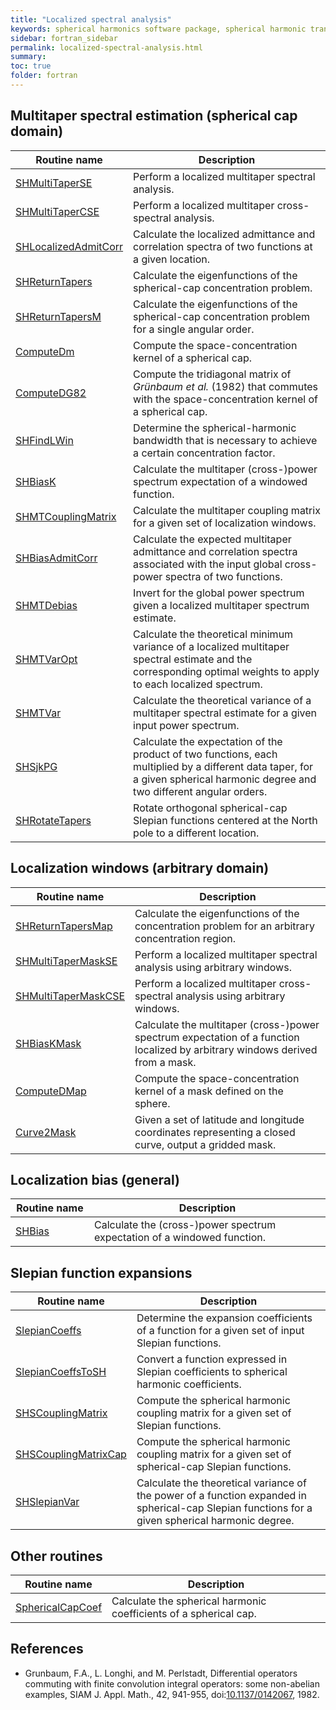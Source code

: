 ```yaml
---
title: "Localized spectral analysis"
keywords: spherical harmonics software package, spherical harmonic transform, legendre functions, multitaper spectral analysis, fortran, Python, gravity, magnetic field
sidebar: fortran_sidebar
permalink: localized-spectral-analysis.html
summary: 
toc: true
folder: fortran
---
```


<style>
table:nth-of-type(n) {
    display:table;
    width:100%;
}
table:nth-of-type(n) th:nth-of-type(2) {
    width:75%;
}
</style>

## Multitaper spectral estimation (spherical cap domain)

| Routine name | Description |
| ------------ | ----------- |
| [SHMultiTaperSE](shmultitaperse.html) | Perform a localized multitaper spectral analysis. |
| [SHMultiTaperCSE](shmultitapercse.html) | Perform a localized multitaper cross-spectral analysis. |
| [SHLocalizedAdmitCorr](shlocalizedadmitcorr.html) | Calculate the localized admittance and correlation spectra of two functions at a given location. |
| [SHReturnTapers](shreturntapers.html) | Calculate the eigenfunctions of the spherical-cap concentration problem. |
| [SHReturnTapersM](shreturntapersm.html) | Calculate the eigenfunctions of the spherical-cap concentration problem for a single angular order. |
| [ComputeDm](computedm.html) | Compute the space-concentration kernel of a spherical cap. |
| [ComputeDG82](computedg82.html) | Compute the tridiagonal matrix of *Gr&uuml;nbaum et al.* (1982) that commutes with the space-concentration kernel of a spherical cap. |
| [SHFindLWin](shfindlwin.html) | Determine the spherical-harmonic bandwidth that is necessary to achieve a certain concentration factor. |
| [SHBiasK](shbiask.html) | Calculate the multitaper (cross-)power spectrum expectation of a windowed function. |
| [SHMTCouplingMatrix](shmtcouplingmatrix.html) | Calculate the multitaper coupling matrix for a given set of localization windows. |
| [SHBiasAdmitCorr](shbiasadmitcorr.html) | Calculate the expected multitaper admittance and correlation spectra associated with the input global cross-power spectra of two functions. |
| [SHMTDebias](shmtdebias.html) | Invert for the global power spectrum given a localized multitaper spectrum estimate. |
| [SHMTVarOpt](shmtvaropt.html) | Calculate the theoretical minimum variance of a localized multitaper spectral estimate and the corresponding optimal weights to apply to each localized spectrum. |
| [SHMTVar](shmtvar.html) | Calculate the theoretical variance of a multitaper spectral estimate for a given input power spectrum. |
| [SHSjkPG](shsjkpg.html) | Calculate the expectation of the product of two functions, each multiplied by a different data taper, for a given spherical harmonic degree and two different angular orders. |
| [SHRotateTapers](shrotatetapers.html) | Rotate orthogonal spherical-cap Slepian functions centered at the North pole to a different location. |

## Localization windows (arbitrary domain)

| Routine name | Description |
| ------------ | ----------- |
| [SHReturnTapersMap](shreturntapersmap.html) | Calculate the eigenfunctions of the concentration problem for an arbitrary concentration region. |
| [SHMultiTaperMaskSE](shmultitapermaskse.html) | Perform a localized multitaper spectral analysis using arbitrary windows. |
| [SHMultiTaperMaskCSE](shmultitapermaskcse.html) | Perform a localized multitaper cross-spectral analysis using arbitrary windows. |
| [SHBiasKMask](shbiaskmask.html) | Calculate the multitaper (cross-)power spectrum expectation of a function localized by arbitrary windows derived from a mask. |
| [ComputeDMap](computedmap.html) | Compute the space-concentration kernel of a mask defined on the sphere. |
| [Curve2Mask](curve2mask.html) | Given a set of latitude and longitude coordinates representing a closed curve, output a gridded mask. |

## Localization bias (general)

| Routine name | Description |
| ------------ | ----------- |
| [SHBias](shbias.html) | Calculate the (cross-)power spectrum expectation of a windowed function. |

## Slepian function expansions

| Routine name | Description |
| ------------ | ----------- |
| [SlepianCoeffs](slepiancoeffs.html) | Determine the expansion coefficients of a function for a given set of input Slepian functions. |
| [SlepianCoeffsToSH](slepiancoeffstosh.html) | Convert a function expressed in Slepian coefficients to spherical harmonic coefficients. |
| [SHSCouplingMatrix](shscouplingmatrix.html) | Compute the spherical harmonic coupling matrix for a given set of Slepian functions. |
| [SHSCouplingMatrixCap](shscouplingmatrixcap.html) | Compute the spherical harmonic coupling matrix for a given set of spherical-cap Slepian functions. |
| [SHSlepianVar](shslepianvar.html) | Calculate the theoretical variance of the power of a function expanded in spherical-cap Slepian functions for a given spherical harmonic degree. |

## Other routines

| Routine name | Description |
| ------------ | ----------- |
| [SphericalCapCoef](sphericalcapcoef.html) | Calculate the spherical harmonic coefficients of a spherical cap. |

## References

* Grunbaum, F.A., L. Longhi, and M. Perlstadt, Differential operators commuting with finite convolution integral operators: some non-abelian examples, SIAM J. Appl. Math., 42, 941-955, doi:[10.1137/0142067](https://doi.org/10.1137/0142067), 1982.
